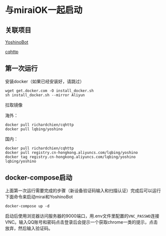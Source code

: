 # 与miraiOK一起启动

## 关联项目

[YoshinoBot](https://github.com/LQBing/YoshinoBot)

[cqhttp](https://cqhttp.cc/docs/4.15/#/Docker)

## 第一次运行

安装docker（如果已经安装好，请跳过）

```shell script
wget get.docker.com -O install_docker.sh
sh install_docker.sh --mirror Aliyun
```

拉取镜像

海外：

```shell script
docker pull richardchien/cqhttp
docker pull lqbing/yoshino
```

国内：

```shell script
docker pull richardchien/cqhttp
docker pull registry.cn-hongkong.aliyuncs.com/lqbing/yoshino
docker tag registry.cn-hongkong.aliyuncs.com/lqbing/yoshino lqbing/yoshino
```

## docker-compose启动

上面第一次运行需要完成的步骤（新设备验证码输入和扫描认证）完成后可以运行下面命令来启动mirai和YoshinoBot

```shell script
docker-compose up -d
```

启动后使用浏览器访问服务器的9000端口，用.env文件里配置的`VNC_PASSWD`连接VNC。输入QQ账号和密码点击登录后会提示一个获取chrome一类的提示，点击放弃，然后输入验证码。
